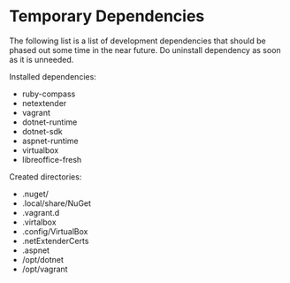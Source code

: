 # Temporary Dependencies

The following list is a list of development dependencies that should be phased out some time in the near future. Do uninstall dependency as soon as it is unneeded.

Installed dependencies:
  - ruby-compass
  - netextender
  - vagrant
  - dotnet-runtime
  - dotnet-sdk
  - aspnet-runtime
  - virtualbox
  - libreoffice-fresh

Created directories:
  - .nuget/
  - .local/share/NuGet
  - .vagrant.d
  - .virtalbox
  - .config/VirtualBox
  - .netExtenderCerts
  - .aspnet
  - /opt/dotnet
  - /opt/vagrant

